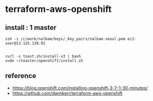 # terraform-aws-openshift

## install : 1 master
```
ssh -i /c/work/nalbam/keys/_key_pairs/nalbam-seoul.pem ec2-user@13.125.138.92


curl -s toast.sh/install-v3 | bash
sudo ~/toaster/openshift/install.sh
```

## reference
* https://blog.openshift.com/installing-openshift-3-7-1-30-minutes/
* https://github.com/dwmkerr/terraform-aws-openshift
